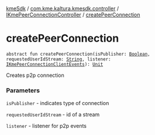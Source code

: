 [kmeSdk](../../index.md) / [com.kme.kaltura.kmesdk.controller](../index.md) / [IKmePeerConnectionController](index.md) / [createPeerConnection](./create-peer-connection.md)

# createPeerConnection

`abstract fun createPeerConnection(isPublisher: `[`Boolean`](https://kotlinlang.org/api/latest/jvm/stdlib/kotlin/-boolean/index.html)`, requestedUserIdStream: `[`String`](https://kotlinlang.org/api/latest/jvm/stdlib/kotlin/-string/index.html)`, listener: `[`IKmePeerConnectionClientEvents`](../../com.kme.kaltura.kmesdk.webrtc.peerconnection/-i-kme-peer-connection-client-events/index.md)`): `[`Unit`](https://kotlinlang.org/api/latest/jvm/stdlib/kotlin/-unit/index.html)

Creates p2p connection

### Parameters

`isPublisher` - indicates type of connection

`requestedUserIdStream` - id of a stream

`listener` - listener for p2p events